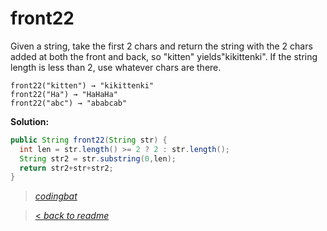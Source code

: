 # front22

Given a string, take the first 2 chars and return the string with the 2 chars added at both the front and back, so "kitten" yields"kikittenki". If the string length is less than 2, use whatever chars are there.

```
front22("kitten") → "kikittenki"
front22("Ha") → "HaHaHa"
front22("abc") → "ababcab"
```

**Solution:**

```java
public String front22(String str) {
  int len = str.length() >= 2 ? 2 : str.length();
  String str2 = str.substring(0,len);
  return str2+str+str2;
}
```

> _[codingbat](http://codingbat.com/prob/p183592)_

> [< _back to readme_](FINDREPLACEREADME)